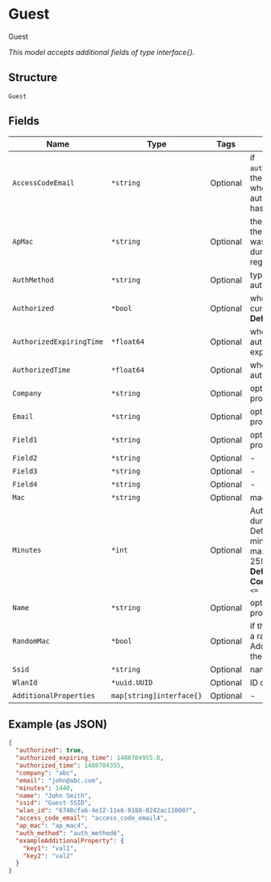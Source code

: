 
# Guest

Guest

*This model accepts additional fields of type interface{}.*

## Structure

`Guest`

## Fields

| Name | Type | Tags | Description |
|  --- | --- | --- | --- |
| `AccessCodeEmail` | `*string` | Optional | if `auth_method`==`email`, the email address where the authorization code has been sent to |
| `ApMac` | `*string` | Optional | the MAC Address of the AP the guest was connected to during the registration process |
| `AuthMethod` | `*string` | Optional | type of guest authorization |
| `Authorized` | `*bool` | Optional | whether the guest is current authorized<br>**Default**: `true` |
| `AuthorizedExpiringTime` | `*float64` | Optional | when the authorization would expire |
| `AuthorizedTime` | `*float64` | Optional | when the guest was authorized |
| `Company` | `*string` | Optional | optional, the info provided by user |
| `Email` | `*string` | Optional | optional, the info provided by user |
| `Field1` | `*string` | Optional | optional, the info provided by user |
| `Field2` | `*string` | Optional | - |
| `Field3` | `*string` | Optional | - |
| `Field4` | `*string` | Optional | - |
| `Mac` | `*string` | Optional | mac |
| `Minutes` | `*int` | Optional | Authorization duration, in minutes. Default is 1440 minutes (1 day), maximum is 259200 (180 days)<br>**Default**: `1440`<br>**Constraints**: `>= 0`, `<= 259200` |
| `Name` | `*string` | Optional | optional, the info provided by user |
| `RandomMac` | `*bool` | Optional | if the client is using a randomized MAC Address to connect the SSID |
| `Ssid` | `*string` | Optional | name of the SSID |
| `WlanId` | `*uuid.UUID` | Optional | ID of the SSID |
| `AdditionalProperties` | `map[string]interface{}` | Optional | - |

## Example (as JSON)

```json
{
  "authorized": true,
  "authorized_expiring_time": 1480704955.0,
  "authorized_time": 1480704355,
  "company": "abc",
  "email": "john@abc.com",
  "minutes": 1440,
  "name": "John Smith",
  "ssid": "Guest-SSID",
  "wlan_id": "6748cfa6-4e12-11e6-9188-0242ac110007",
  "access_code_email": "access_code_email4",
  "ap_mac": "ap_mac4",
  "auth_method": "auth_method6",
  "exampleAdditionalProperty": {
    "key1": "val1",
    "key2": "val2"
  }
}
```

